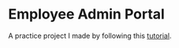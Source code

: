 # Employee Admin Portal

A practice project I made by following this [tutorial](https://youtu.be/6YIRKBsRWVI?si=6Ffo6D8nQmHcY6iH).

